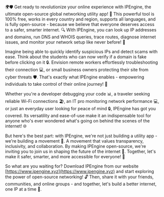 🌍🛡️ Get ready to revolutionize your online experience with IPEngine, the ultimate open-source global networking utility app! 🚀 This powerful tool is 100% free, works in every country and region, supports all languages, and is fully open-source - because we believe that everyone deserves access to a safer, smarter internet. 🔍 With IPEngine, you can look up IP addresses and domains, run DNS and WHOIS queries, trace routes, diagnose internet issues, and monitor your network setup like never before! 📡

Imagine being able to quickly identify suspicious IPs and detect scams with ease. Think about the students who can now verify if a domain is fake before clicking on it 🔒. Envision remote workers effortlessly troubleshooting their connection 💻, or small business owners protecting their site from cyber threats 🛡️. That's exactly what IPEngine enables - empowering individuals to take control of their online journey! 🌟

Whether you're a developer debugging your code 📊, a traveler seeking reliable Wi-Fi connections 🏖️, an IT pro monitoring network performance 💻, or just an everyday user looking for peace of mind 🔒, IPEngine has got you covered. Its versatility and ease-of-use make it an indispensable tool for anyone who's ever wondered what's going on behind the scenes of the internet! 🌐

But here's the best part: with IPEngine, we're not just building a utility app - we're building a movement 💪. A movement that values transparency, inclusivity, and collaboration. By making IPEngine open-source, we're inviting you to join us in shaping the future of the internet 🌟. Together, let's make it safer, smarter, and more accessible for everyone! 👫

So what are you waiting for? Download IPEngine from our website [https://www.ipengine.xyz](https://www.ipengine.xyz) and start exploring the power of open-source networking! 🔓 Then, share it with your friends, communities, and online groups - and together, let's build a better internet, one IP at a time 🌟.